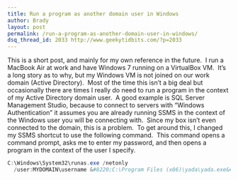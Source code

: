 ```yaml
---
title: Run a program as another domain user in Windows
author: Brady
layout: post
permalink: /run-a-program-as-another-domain-user-in-windows/
dsq_thread_id: 2033 http://www.geekytidbits.com/?p=2033
---
```


This is a short post, and mainly for my own reference in the future.  I run a MacBook Air at work and have Windows 7 running on a VirtualBox VM.  It&#8217;s a long story as to why, but my Windows VM is not joined on our work domain (Active Directory).  Most of the time this isn&#8217;t a big deal but occasionally there are times I really do need to run a program in the context of my Active Directory domain user.  A good example is SQL Server Management Studio, because to connect to servers with &#8220;Windows Authentication&#8221; it assumes you are already running SSMS in the context of the Windows user you will be connecting with.  Since my box isn&#8217;t even connected to the domain, this is a problem.  To get around this, I changed my SSMS shortcut to use the following command.  This command opens a command prompt, asks me to enter my password, and then opens a program in the context of the user I specify.

```powershell
C:\Windows\System32\runas.exe /netonly
  /user:MYDOMAIN\username &#8220;C:\Program Files (x86)\yada\yada.exe&#8221;
```

